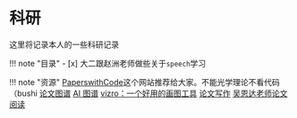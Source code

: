 # 科研
这里将记录本人的一些科研记录

<!-- prettier-ignore-start -->
!!! note "目录"
    - [x] 大二跟赵洲老师做些关于`speech`学习
<!-- prettier-ignore-end -->

<!-- prettier-ignore-start -->
!!! note "资源"
    [PaperswithCode](https://paperswithcode.com/)这个网站推荐给大家。不能光学理论不看代码（bushi
    [论文图谱](https://www.connectedpapers.com/)
    [AI 图谱](https://keywords.groundedai.company/)
    [vizro：一个好用的画图工具](https://github.com/mckinsey/vizro)
    [论文写作](./science_writing_for_non-native_engish_speakers.pdf)
    [吴恩达老师论文阅读]()
<!-- prettier-ignore-end -->